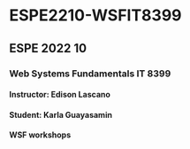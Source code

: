 # ESPE2210-WSFIT8399
## ESPE 2022 10 
### Web Systems Fundamentals  IT 8399
#### Instructor: Edison Lascano

#### Student: Karla Guayasamin
#### WSF  workshops
